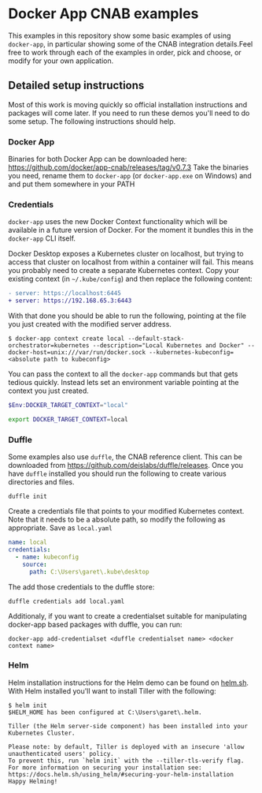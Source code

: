 # Docker App CNAB examples

This examples in this repository show some basic examples of using `docker-app`, in particular showing some of the CNAB integration details.Feel free to work through each of the examples in order, pick and choose, or modify for your own application.


## Detailed setup instructions

Most of this work is moving quickly so official installation instructions and packages will come later. If you need to run these demos you'll need to do some setup. The following instructions should help.

### Docker App

Binaries for both Docker App can be downloaded here: https://github.com/docker/app-cnab/releases/tag/v0.7.3
Take the binaries you need, rename them to `docker-app` (or `docker-app.exe` on Windows) and and put them somewhere in your PATH

### Credentials

`docker-app` uses the new Docker Context functionality which will be available in a future version of Docker. For the moment it bundles this in the `docker-app` CLI itself.

Docker Desktop exposes a Kubernetes cluster on localhost, but trying to access that cluster on localhost from within a container will fail. This means you probably need to create a separate Kubernetes context. Copy your existing context (in `~/.kube/config`) and then replace the following content:

```diff
- server: https://localhost:6445
+ server: https://192.168.65.3:6443
```

With that done you should be able to run the following, pointing at the file you just created with the modified server address.

```console
$ docker-app context create local --default-stack-orchestrator=kubernetes --description="Local Kubernetes and Docker" --docker-host=unix:///var/run/docker.sock --kubernetes-kubeconfig=<absolute path to kubeconfig>
```

You can pass the context to all the `docker-app` commands but that gets tedious quickly. Instead lets set an environment variable pointing at the context you just created.

```powershell
$Env:DOCKER_TARGET_CONTEXT="local"
```

```bash
export DOCKER_TARGET_CONTEXT=local
```


### Duffle

Some examples also use `duffle`, the CNAB reference client. This can be downloaded from https://github.com/deislabs/duffle/releases. Once you have `duffle` installed you should run the following to create various directories and files.

```console
duffle init
```

Create a credentials file that points to your modified Kubernetes context. Note that it needs to be a absolute path, so
modify the following as appropriate. Save as `local.yaml`

```yaml
name: local
credentials:
  - name: kubeconfig
    source:
      path: C:\Users\garet\.kube\desktop
```

The add those credentials to the duffle store:

```console
duffle credentials add local.yaml
```

Additionaly, if you want to create a credentialset suitable for manipulating docker-app based packages with duffle, you can run:

```
docker-app add-credentialset <duffle credentialset name> <docker context name>
``` 


### Helm

Helm installation instructions for the Helm demo can be found on [helm.sh](https://helm.sh/). With Helm installed you'll want to install Tiller with the following:

```console
$ helm init
$HELM_HOME has been configured at C:\Users\garet\.helm.

Tiller (the Helm server-side component) has been installed into your Kubernetes Cluster.

Please note: by default, Tiller is deployed with an insecure 'allow unauthenticated users' policy.
To prevent this, run `helm init` with the --tiller-tls-verify flag.
For more information on securing your installation see: https://docs.helm.sh/using_helm/#securing-your-helm-installation
Happy Helming!
```
